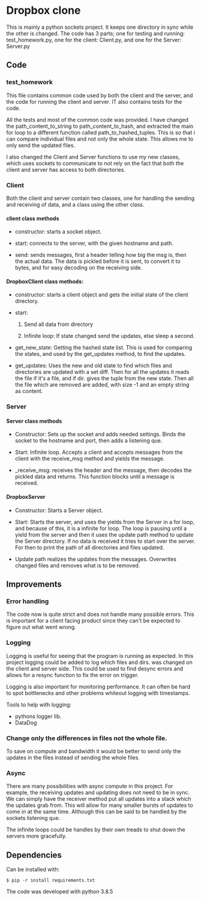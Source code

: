 # Dropbox clone 


This is mainly a python sockets project. It keeps one directory in sync while the other is changed. The code has 3 parts; one for testing and running: test_homework.py, one for the client: Client.py, and one for the Server: Server.py 

## Code 

### test_homework 

This file contains common code used by both the client and the server, and the code for running the client and server. IT also contains tests for the code. 

  
All the tests and most of the common code was provided. I have changed the path_content_to_string to path_content_to_hash, and extracted the main for loop to a different function called path_to_hashed_tuples. This is so that i can compare individual files and not only the whole state. This allows me to only send the updated files. 

  
I also changed the Client and Server functions to use my new classes, which uses sockets to communicate to not rely on the fact that both the client and server has access to both directories. 
  

### Client 

Both the client and server contain two classes, one for handling the sending and receiving of data, and a class using the other class. 


#### client class methods 

* constructor: starts a socket object. 

* start: connects to the server, with the given hostname and path. 

* send: sends messages, first a header telling how big the msg is, then the actual data. The data is pickled before it is sent, to convert it to bytes, and for easy decoding on the receiving side. 


#### DropboxClient class methods: 

* constructor: starts a client object and gets the initial state of the client directory. 

* start: 

  1. Send all data from directory 

  2. Infinite loop: If state changed send the updates, else sleep a second. 

* get_new_state: Getting the hashed state list. This is used for comparing the states, and used by the get_updates method, to find the updates. 

* get_updates: Uses the new and old state to find which files and directories are updated with a set diff. Then for all the updates it reads the file if it's a file, and if dir. gives the tuple from the new state. Then all the file which are removed are added, with size -1 and an empty string as content. 

  
### Server 


#### Server class methods 

* Constructor: Sets up the socket and adds needed settings. Binds the socket to the hostname and port, then adds a listening que. 

* Start: Infinite loop. Accepts a client and accepts messages from the client with the receive_msg method and yields the message. 

* _receive_msg: receives the header and the message, then decodes the pickled data and returns. This function blocks until a message is received. 


#### DropboxServer 

* Constructor: Starts a Server object. 

* Start: Starts the server, and uses the yields from the Server in a for loop, and because of this, it is a infinite for loop. The loop is pausing until a yield from the server and then it uses the update path method to update the Server directory. If no data is received it tries to start over the server. For then to print the path of all directories and files updated. 

* Update path realizes the updates from the messages. Overwrites changed files and removes what is to be removed. 

  
## Improvements 
 
### Error handling 

The code now is quite strict and does not handle many possible errors. This is important for a client facing product since they can't be expected to figure out what went wrong. 

### Logging 

Logging is useful for seeing that the program is running as expected. In this project logging could be added to log which files and dirs. was changed on the client and server side. This could be used to find desync errors and allows for a resync function to fix the error on trigger. 

Logging is also important for monitoring performance. It can often be hard to spot bottlenecks and other problems whiteout logging with timestamps. 


Tools to help with logging: 
  * pythons logger lib. 
  * DataDog 

### Change only the differences in files not the whole file. 

To save on compute and bandwidth it would be better to send only the updates in the files instead of sending the whole files.  

### Async 

There are many possibilities with async compute in this project. For example, the receiving updates and updating does not need to be in sync. We can simply have the receiver method put all updates into a stack which the updates grab from. This will allow for many smaller bursts of updates to come in at the same time. Although this can be said to be handled by the sockets listening que. 

The infinite loops could be handles by their own treads to shut down the servers more gracefully.  

## Dependencies 

Can be installed with: 
 
```shell 
$ pip -r install requirements.txt 
``` 

The code was developed with python 3.8.5 

  

 

 